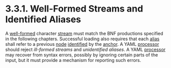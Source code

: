 # 3.3.1. Well-Formed Streams and Identified Aliases

A [well-formed](https://yaml.org/spec/1.2.2/#example-stream) character [stream](https://yaml.org/spec/1.2.2/#streams) must match the BNF productions specified in the following chapters. Successful loading also requires that each [alias](https://yaml.org/spec/1.2.2/#anchors-and-aliases) shall refer to a previous [node](https://yaml.org/spec/1.2.2/#nodes) [identified](https://yaml.org/spec/1.2.2/#anchors-and-aliases) by the [anchor](https://yaml.org/spec/1.2.2/#anchors-and-aliases). A YAML [processor](https://yaml.org/spec/1.2.2/#processes-and-models) should reject *ill-formed streams* and *unidentified aliases*. A YAML [processor](https://yaml.org/spec/1.2.2/#processes-and-models) may recover from syntax errors, possibly by ignoring certain parts of the input, but it must provide a mechanism for reporting such errors.
